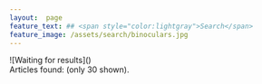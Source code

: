 ```yaml
---
layout:  page
feature_text: ## <span style="color:lightgray">Search</span>
feature_image: /assets/search/binoculars.jpg
---
```


<div id="wait-image">
    ![Waiting for results]()
</div>
<div id="search-count-section">
    Articles found:  <span id="search-count"></span><span id="search-count-max"> (only 30 shown)</span>.
</div>
<div id="top-part"></div>
<div id="bottom-part"></div>
<script src="/assets/scripts/search.js"></script>
<script type="text/javascript">
    startScript();
</script>